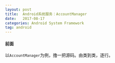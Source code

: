 ```yaml
---
layout: post
title:  Android系统服务：AccountManager
date:   2017-08-17
categories: Android System Framework
tag: android
---
```

 

#### 前面 ####
  
以`AccountManager`为例，撸一把源码。由类到类，逐行。

#### ####